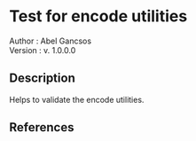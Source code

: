 # Test for encode utilities 
Author      : Abel Gancsos   
Version     : v. 1.0.0.0    


## Description
Helps to validate the encode utilities.   

## References

